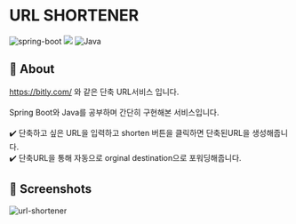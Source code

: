 # URL SHORTENER

<p align="left">
  <img src="https://img.shields.io/badge/spring_boot-v2.6.4-green?style=-the-badge&logo=springboot"  alt="spring-boot"/>
  <img src="https://img.shields.io/badge/thymeleaf-v2.6.4-brightgreen.svg?style=-the-badge&logo=Thymeleaf&logoColor=white alt="thymeleaf"/>
  <img src="https://img.shields.io/badge/Java-11-orange?style=-the-badge&logo=Java&logoColor=white" alt="Java"/>                                                                                                                                        
</p>


## 🎯 About
https://bitly.com/ 와 같은 단축 URL서비스 입니다. <br><br>
Spring Boot와 Java를 공부하며 간단히 구현해본 서비스입니다. <br><br>
✔️  단축하고 싶은 URL을 입력하고 shorten 버튼을 클릭하면 단축된URL을 생성해줍니다. <br>
✔️  단축URL을 통해 자동으로 orginal destination으로 포워딩해줍니다.
<br>

## 📸 Screenshots
![url-shortener](https://user-images.githubusercontent.com/24830023/175903017-08ef896b-1e00-4d5a-a4f1-b47c9110ec35.png)
